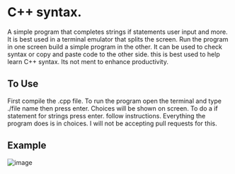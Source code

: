 # C++ syntax.
A simple program that completes strings if statements user input and more.
It is best used in a terminal emulator that splits the screen.
Run the program in one screen build a simple program in the other.
It can be used to check syntax or copy and paste code to the other side.
this is best used to help learn C++ syntax. Its not  ment to enhance
productivity.


## To Use
First compile the .cpp file. To run the program open the terminal
and type ./file name  then press enter. Choices will be shown on screen.
To do a if statement for strings press enter. follow instructions.
Everything the program does is in choices.
I will not be accepting pull requests for this.


## Example 

![image](https://github.com/user-attachments/assets/0d788b52-e0fe-4709-88e7-ef39df44eb87)
